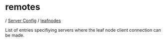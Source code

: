 # remotes

/ [Server Config](../../README.md) / [leafnodes](../README.md) 

List of entries specifiying servers where the leaf
node client connection can be made.

